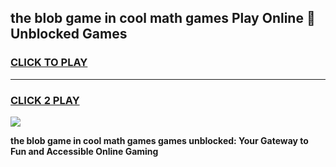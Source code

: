 
## the blob game in cool math games Play Online 👋 Unblocked Games
<h3>
<a href="https://news.freeplayer.one?title=the_blob_game_in_cool_math_games&ref=17CMG">CLICK TO PLAY</a></h3>
<hr>

<h3>
<a href="https://news.freeplayer.one?title=the_blob_game_in_cool_math_games&ref=17CMG">CLICK 2 PLAY</a>
  
</h3>

<a href="https://news.freeplayer.one?title=the_blob_game_in_cool_math_games&ref=17CMG/"><img src="https://clearcache.store/games.png"></a>


**the blob game in cool math games games unblocked: Your Gateway to Fun and Accessible Online Gaming**
